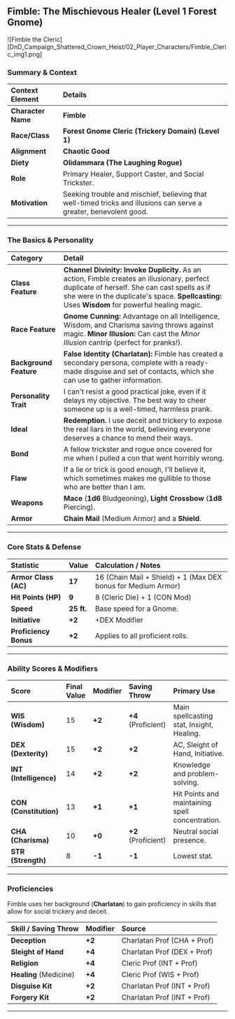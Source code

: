 ## Fimble: The Mischievous Healer (Level 1 Forest Gnome)

![Fimble the Cleric][DnD_Campaign_Shattered_Crown_Heist/02_Player_Characters/Fimble_Cleric_img1.png]

### Summary & Context

| Context Element | Details |
| :--- | :--- |
| **Character Name** | **Fimble** |
| **Race/Class** | **Forest Gnome Cleric (Trickery Domain) (Level 1)** |
| **Alignment** | **Chaotic Good** |
| **Diety** | **Olidammara (The Laughing Rogue)** |
| **Role** | Primary Healer, Support Caster, and Social Trickster. |
| **Motivation** | Seeking trouble and mischief, believing that well-timed tricks and illusions can serve a greater, benevolent good. |

---

### The Basics & Personality

| Category | Detail |
| :--- | :--- |
| **Class Feature** | **Channel Divinity: Invoke Duplicity.** As an action, Fimble creates an illusionary, perfect duplicate of herself. She can cast spells as if she were in the duplicate's space. **Spellcasting:** Uses **Wisdom** for powerful healing magic. |
| **Race Feature** | **Gnome Cunning:** Advantage on all Intelligence, Wisdom, and Charisma saving throws against magic. **Minor Illusion:** Can cast the *Minor Illusion* cantrip (perfect for pranks!). |
| **Background Feature** | **False Identity (Charlatan):** Fimble has created a secondary persona, complete with a ready-made disguise and set of contacts, which she can use to gather information. |
| **Personality Trait**| I can't resist a good practical joke, even if it delays my objective. The best way to cheer someone up is a well-timed, harmless prank. |
| **Ideal** | **Redemption.** I use deceit and trickery to expose the real liars in the world, believing everyone deserves a chance to mend their ways. |
| **Bond** | A fellow trickster and rogue once covered for me when I pulled a con that went horribly wrong. |
| **Flaw** | If a lie or trick is good enough, I'll believe it, which sometimes makes me gullible to those who are better than I am. |
| **Weapons** | **Mace** ($\mathbf{1d6}$ Bludgeoning), **Light Crossbow** ($\mathbf{1d8}$ Piercing). |
| **Armor** | **Chain Mail** (Medium Armor) and a **Shield**. |

---

### Core Stats & Defense

| Statistic | Value | Calculation / Notes |
| :--- | :--- | :--- |
| **Armor Class (AC)** | **17** | $16 \text{ (Chain Mail + Shield)} + 1 \text{ (Max DEX bonus for Medium Armor)}$ |
| **Hit Points (HP)** | **9** | $8 \text{ (Cleric Die)} + 1 \text{ (CON Mod)}$ |
| **Speed** | **25 ft.** | Base speed for a Gnome. |
| **Initiative** | **+2** | $+\text{DEX Modifier}$ |
| **Proficiency Bonus**| **+2** | Applies to all proficient rolls. |

---

### Ability Scores & Modifiers

| Score | Final Value | Modifier | Saving Throw | Primary Use |
| :--- | :--- | :--- | :--- | :--- |
| **WIS (Wisdom)** | 15 | **+2** | **+4** (Proficient) | Main spellcasting stat, Insight, Healing. |
| **DEX (Dexterity)** | 15 | **+2** | **+2** | AC, Sleight of Hand, Initiative. |
| **INT (Intelligence)** | 14 | **+2** | **+2** | Knowledge and problem-solving. |
| **CON (Constitution)** | 13 | **+1** | **+1** | Hit Points and maintaining spell concentration. |
| **CHA (Charisma)** | 10 | **+0** | **+2** (Proficient) | Neutral social presence. |
| **STR (Strength)** | 8 | **-1** | **-1** | Lowest stat. |

---

### Proficiencies

Fimble uses her background (**Charlatan**) to gain proficiency in skills that allow for social trickery and deceit.

| Skill / Saving Throw | Modifier | Source |
| :--- | :--- | :--- |
| **Deception** | $\mathbf{+2}$ | Charlatan Prof ($\text{CHA + Prof}$) |
| **Sleight of Hand** | $\mathbf{+4}$ | Charlatan Prof ($\text{DEX + Prof}$) |
| **Religion** | $\mathbf{+4}$ | Cleric Prof ($\text{INT + Prof}$) |
| **Healing** (Medicine) | $\mathbf{+4}$ | Cleric Prof ($\text{WIS + Prof}$) |
| **Disguise Kit** | $\mathbf{+2}$ | Charlatan Prof ($\text{INT + Prof}$) |
| **Forgery Kit** | $\mathbf{+2}$ | Charlatan Prof ($\text{INT + Prof}$) |

---
